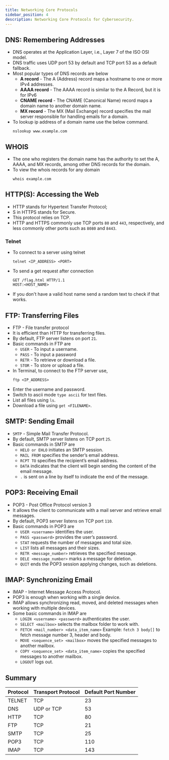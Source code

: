 ```yaml
---
title: Networking Core Protocols
sidebar_position: 4
description: Networking Core Protocols for Cybersecurity.
---
```


## DNS: Remembering Addresses
- DNS operates at the Application Layer, i.e., Layer 7 of the ISO OSI model.
- DNS traffic uses UDP port 53 by default and TCP port 53 as a default fallback.
- Most popular types of DNS records are below
    - **A record** - The A (Address) record maps a hostname to one or more IPv4 addresses.
    - **AAAA record** - The AAAA record is similar to the A Record, but it is for IPv6
    - **CNAME record** -  The CNAME (Canonical Name) record maps a domain name to another domain name.
    - **MX record** - The MX (Mail Exchange) record specifies the mail server responsible for handling emails for a domain.
- To lookup ip address of a domain name use the below command.
    ```
    nslookup www.example.com
    ```

## WHOIS
- The one who registers the domain name has the authority to set the A, AAAA, and MX records, among other DNS records for the domain.
- To view the whois records for any domain
    ```
    whois example.com
    ```

## HTTP(S): Accessing the Web
- HTTP stands for Hypertext Transfer Protocol; 
- S in HTTPS stands for Secure. 
- This protocol relies on TCP.
- HTTP and HTTPS commonly use TCP ports `80` and `443`, respectively, and less commonly other ports such as `8080` and `8443`.

### Telnet
- To connect to a server using telnet
    ```
    telnet <IP_ADDRESS> <PORT>
    ```
- To send a get request after connection
    ```
    GET /flag.html HTTP/1.1
    HOST:<HOST_NAME>
    ```
- If you don't have a valid host name send a random text to check if that works.

## FTP: Transferring Files
- FTP - File transfer protocol
- It is efficient than HTTP for transferring files.
- By default, FTP server listens on port `21`.
- Basic commands in FTP are
    - `USER` - To input a username.
    - `PASS` - To input a password
    - `RETR` - To retrieve or download a file.
    - `STOR` - To store or upload a file.
- In Terminal, to connect to the FTP server use,
    ```
    ftp <IP_ADDRESS>
    ```
- Enter the username and password.
- Switch to ascii mode `type ascii` for text files.
- List all files using `ls`.
- Download a file using `get <FILENAME>`.

## SMTP: Sending Email
- `SMTP` - Simple Mail Transfer Protocol.
- By default, SMTP server listens on TCP port `25`.
- Basic commands in SMTP are
    - `HELO or EHLO` initiates an SMTP session.
    - `MAIL FROM` specifies the sender’s email address.
    - `RCPT TO` specifies the recipient’s email address.
    - `DATA` indicates that the client will begin sending the content of the email message.
    - `.` is sent on a line by itself to indicate the end of the message.

## POP3: Receiving Email
- POP3 -  Post Office Protocol version 3
- It allows the client to communicate with a mail server and retrieve email messages.
- By default, POP3 server listens on TCP port `110`.
- Basic commands in POP3 are
    - `USER <username>` identifies the user.
    - `PASS <password>` provides the user’s password.
    - `STAT` requests the number of messages and total size.
    - `LIST` lists all messages and their sizes.
    - `RETR <message_number>` retrieves the specified message.
    - `DELE <message_number>` marks a message for deletion.
    - `QUIT` ends the POP3 session applying changes, such as deletions.

## IMAP: Synchronizing Email
- IMAP - Internet Message Access Protocol.
- POP3 is enough when working with a single device.
- IMAP allows synchronizing read, moved, and deleted messages when working with multiple devices.
- Some basic commands in IMAP are
    - `LOGIN <username> <password>` authenticates the user.
    - `SELECT <mailbox>` selects the mailbox folder to work with.
    - `FETCH <mail_number> <data_item_name>` Example: `fetch 3 body[]` to fetch message number 3, header and body.
    - `MOVE <sequence_set> <mailbox>` moves the specified messages to another mailbox.
    - `COPY <sequence_set> <data_item_name>` copies the specified messages to another mailbox.
    - `LOGOUT` logs out.

## Summary

| Protocol | Transport Protocol | Default Port Number |
| -------- | ------------------ | ------------------- |
| TELNET   | TCP                | 23                  |
| DNS      | UDP or TCP         | 53                  |
| HTTP     | TCP                | 80                  |
| FTP      | TCP                | 21                  |
| SMTP     | TCP                | 25                  |
| POP3     | TCP                | 110                 |
| IMAP     | TCP                | 143                 |